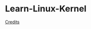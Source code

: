 # Learn-Linux-Kernel

[Credits](https://wiki.csie.ncku.edu.tw/linux/schedule?fbclid=IwZXh0bgNhZW0CMTEAAR3ntpJGPSmVxhPqhnmtV4OygEjtQEjn7cVcCctCvr9-cVOAadhdHE0J47k_aem_AhZe-dCJG1ZwwYs4iW5-Tg)

